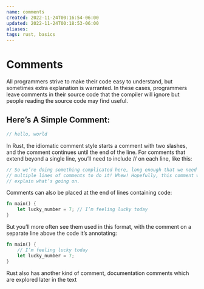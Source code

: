 ```yaml
---
name: comments
created: 2022-11-24T00:16:54-06:00
updated: 2022-11-24T00:18:53-06:00
aliases: 
tags: rust, basics 
---
```

# Comments

All programmers strive to make their code easy to understand, but sometimes extra explanation is warranted. In these cases, programmers leave comments in their source code that the compiler will ignore but people reading the source code may find useful.

## Here’s A Simple Comment:

```rust
// hello, world
```

In Rust, the idiomatic comment style starts a comment with two slashes, and the comment continues until the end of the line. For comments that extend beyond a single line, you’ll need to include // on each line, like this:

```rust
// So we’re doing something complicated here, long enough that we need
// multiple lines of comments to do it! Whew! Hopefully, this comment will
// explain what’s going on.
```

Comments can also be placed at the end of lines containing code:

```rust
fn main() {
    let lucky_number = 7; // I’m feeling lucky today
}
```

But you’ll more often see them used in this format, with the comment on a separate line above the code it’s annotating:

```rust
fn main() {
    // I’m feeling lucky today
    let lucky_number = 7;
}
```

Rust also has another kind of comment, documentation comments which are explored later in the text
